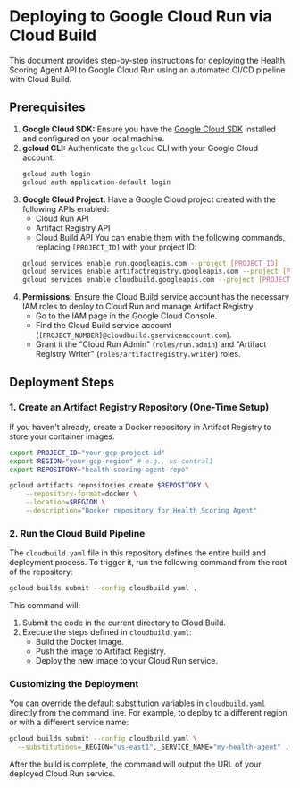 # Deploying to Google Cloud Run via Cloud Build

This document provides step-by-step instructions for deploying the Health Scoring Agent API to Google Cloud Run using an automated CI/CD pipeline with Cloud Build.

## Prerequisites

1.  **Google Cloud SDK:** Ensure you have the [Google Cloud SDK](https://cloud.google.com/sdk/docs/install) installed and configured on your local machine.
2.  **gcloud CLI:** Authenticate the `gcloud` CLI with your Google Cloud account:
    ```bash
    gcloud auth login
    gcloud auth application-default login
    ```
3.  **Google Cloud Project:** Have a Google Cloud project created with the following APIs enabled:
    *   Cloud Run API
    *   Artifact Registry API
    *   Cloud Build API
    You can enable them with the following commands, replacing `[PROJECT_ID]` with your project ID:
    ```bash
    gcloud services enable run.googleapis.com --project [PROJECT_ID]
    gcloud services enable artifactregistry.googleapis.com --project [PROJECT_ID]
    gcloud services enable cloudbuild.googleapis.com --project [PROJECT_ID]
    ```
4.  **Permissions:** Ensure the Cloud Build service account has the necessary IAM roles to deploy to Cloud Run and manage Artifact Registry.
    *   Go to the IAM page in the Google Cloud Console.
    *   Find the Cloud Build service account (`[PROJECT_NUMBER]@cloudbuild.gserviceaccount.com`).
    *   Grant it the "Cloud Run Admin" (`roles/run.admin`) and "Artifact Registry Writer" (`roles/artifactregistry.writer`) roles.

## Deployment Steps

### 1. Create an Artifact Registry Repository (One-Time Setup)

If you haven't already, create a Docker repository in Artifact Registry to store your container images.

```bash
export PROJECT_ID="your-gcp-project-id"
export REGION="your-gcp-region" # e.g., us-central1
export REPOSITORY="health-scoring-agent-repo"

gcloud artifacts repositories create $REPOSITORY \
    --repository-format=docker \
    --location=$REGION \
    --description="Docker repository for Health Scoring Agent"
```

### 2. Run the Cloud Build Pipeline

The `cloudbuild.yaml` file in this repository defines the entire build and deployment process. To trigger it, run the following command from the root of the repository:

```bash
gcloud builds submit --config cloudbuild.yaml .
```

This command will:
1.  Submit the code in the current directory to Cloud Build.
2.  Execute the steps defined in `cloudbuild.yaml`:
    *   Build the Docker image.
    *   Push the image to Artifact Registry.
    *   Deploy the new image to your Cloud Run service.

### Customizing the Deployment

You can override the default substitution variables in `cloudbuild.yaml` directly from the command line. For example, to deploy to a different region or with a different service name:

```bash
gcloud builds submit --config cloudbuild.yaml \
  --substitutions=_REGION="us-east1",_SERVICE_NAME="my-health-agent" .
```

After the build is complete, the command will output the URL of your deployed Cloud Run service.
